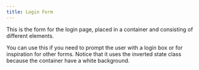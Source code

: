 ```yaml
---
title: Login Form
---
```


This is the form for the login page, placed in a container and consisting of different elements.

You can use this if you need to prompt the user with a login box or for inspiration for other forms. Notice that it uses the inverted state class because the container have a white background.